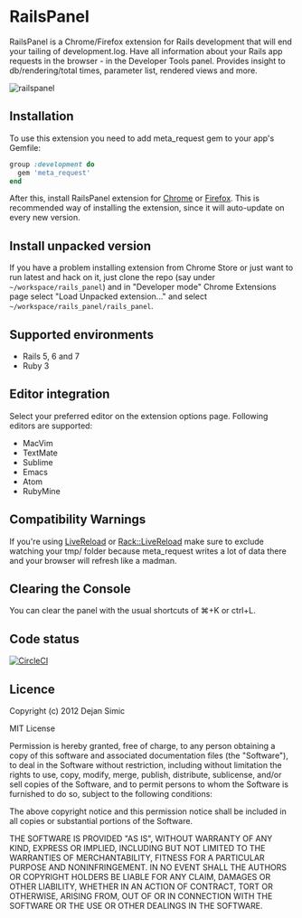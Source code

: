RailsPanel
===========

RailsPanel is a Chrome/Firefox extension for Rails development that will end your tailing of development.log. Have all information about your Rails app requests in the browser - in the Developer Tools panel. Provides insight to db/rendering/total times, parameter list, rendered views and more.

![railspanel](https://cloud.githubusercontent.com/assets/4494/3090049/917e5378-e586-11e3-9bd4-1db232968126.png)

## Installation

To use this extension you need to add meta_request gem to your app's Gemfile:

```ruby
group :development do
  gem 'meta_request'
end
```

After this, install RailsPanel extension for [Chrome](https://chrome.google.com/webstore/detail/railspanel/gjpfobpafnhjhbajcjgccbbdofdckggg) or [Firefox](https://addons.mozilla.org/en-US/firefox/addon/rails-panel). This is recommended way of installing the extension, since it will auto-update on every new version.

## Install unpacked version

If you have a problem installing extension from Chrome Store or just want to run latest and hack on it, just clone the repo (say under `~/workspace/rails_panel`) and in "Developer mode" Chrome Extensions page select "Load Unpacked extension..." and select `~/workspace/rails_panel/rails_panel`.

## Supported environments

* Rails 5, 6 and 7
* Ruby 3

## Editor integration

Select your preferred editor on the extension options page. Following editors are supported:

* MacVim
* TextMate
* Sublime
* Emacs
* Atom
* RubyMine

## Compatibility Warnings

If you're using [LiveReload](http://livereload.com/) or
[Rack::LiveReload](https://github.com/johnbintz/rack-livereload) make sure to
exclude watching your tmp/ folder because meta_request writes a lot of data there
and your browser will refresh like a madman.

## Clearing the Console

You can clear the panel with the usual shortcuts of ⌘+K or ctrl+L.

## Code status

[![CircleCI](https://circleci.com/gh/dejan/rails_panel.svg?style=svg&circle-token=56cf52dd2729102bb9b6e23d5e2fcc8eff0875b3)](https://circleci.com/gh/dejan/rails_panel)

## Licence

Copyright (c) 2012 Dejan Simic

MIT License

Permission is hereby granted, free of charge, to any person obtaining
a copy of this software and associated documentation files (the
"Software"), to deal in the Software without restriction, including
without limitation the rights to use, copy, modify, merge, publish,
distribute, sublicense, and/or sell copies of the Software, and to
permit persons to whom the Software is furnished to do so, subject to
the following conditions:

The above copyright notice and this permission notice shall be
included in all copies or substantial portions of the Software.

THE SOFTWARE IS PROVIDED "AS IS", WITHOUT WARRANTY OF ANY KIND,
EXPRESS OR IMPLIED, INCLUDING BUT NOT LIMITED TO THE WARRANTIES OF
MERCHANTABILITY, FITNESS FOR A PARTICULAR PURPOSE AND
NONINFRINGEMENT. IN NO EVENT SHALL THE AUTHORS OR COPYRIGHT HOLDERS BE
LIABLE FOR ANY CLAIM, DAMAGES OR OTHER LIABILITY, WHETHER IN AN ACTION
OF CONTRACT, TORT OR OTHERWISE, ARISING FROM, OUT OF OR IN CONNECTION
WITH THE SOFTWARE OR THE USE OR OTHER DEALINGS IN THE SOFTWARE.
